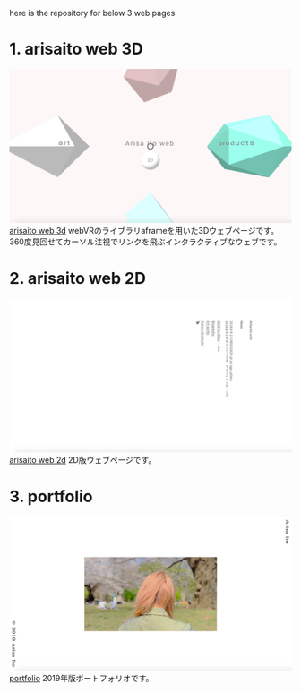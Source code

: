 here is the repository for below 3 web pages

# 1. arisaito web 3D
![3dweb](src/img/3dweb.png)
[arisaito web 3d](https://arisaito.github.io/web/)
webVRのライブラリaframeを用いた3Dウェブページです。
360度見回せてカーソル注視でリンクを飛ぶインタラクティブなウェブです。

# 2. arisaito web 2D
![2dweb](src/img/2dweb.png)
[arisaito web 2d](https://arisaito.github.io/web/2D/2Dweb.html)
2D版ウェブページです。

# 3. portfolio
![pf](src/img/portfolio.png)
[portfolio](https://arisaito.github.io/web/2D/portfolio.html)
2019年版ポートフォリオです。

